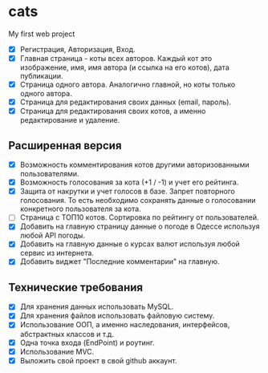 # cats
My first web project

- [x] Регистрация, Авторизация, Вход.
- [x] Главная страница - коты всех авторов. Каждый кот это изображение, имя, имя автора (и ссылка на его котов), дата публикации.
- [x] Страница одного автора. Аналогично главной, но коты только одного автора.
- [X] Страница для редактирования своих данных (email, пароль).
- [x] Страница для редактирования своих котов, а именно редактирование и удаление.
## Расширенная версия
- [x] Возможность комментирования котов другими авторизованными пользователями.
- [x] Возможность голосования за кота (+1 / -1) и учет его рейтинга.
- [x] Защита от накрутки и учет голосов в базе. Запрет повторного голосования. То есть необходимо сохранять данные о голосовании конкретного пользователя за кота.
- [ ] Страница с ТОП10 котов. Сортировка по рейтингу от пользователей.
- [x] Добавить на главную страницу данные о погоде в Одессе используя любой API погоды.
- [x] Добавить на главную данные о курсах валют используя любой сервис из интернета.
- [x] Добавить виджет "Последние комментарии" на главную.
## Технические требования
- [x] Для хранения данных использовать MySQL.
- [x] Для хранения файлов использовать файловую систему.
- [x] Использование ООП, а именно наследования, интерфейсов, абстрактных классов и т.д.
- [x] Одна точка входа (EndPoint) и роутинг.
- [x] Использование MVC.
- [x] Выложить свой проект в свой github аккаунт.
